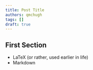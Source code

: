 ```yaml
---
title: Post Title
authors: qmchugh
tags: []
draft: true
---
```


## First Section

- LaTeX (or rather, used earlier in life)
- Markdown